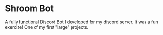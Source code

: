 # Shroom Bot
A fully functional Discord Bot I developed for my discord server.
It was a fun exercize! One of my first "large" projects.
